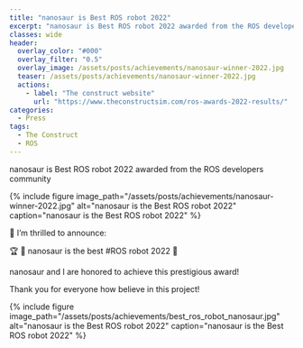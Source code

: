 ```yaml
---
title: "nanosaur is Best ROS robot 2022"
excerpt: "nanosaur is Best ROS robot 2022 awarded from the ROS developers community"
classes: wide
header:
  overlay_color: "#000"
  overlay_filter: "0.5"
  overlay_image: /assets/posts/achievements/nanosaur-winner-2022.jpg
  teaser: /assets/posts/achievements/nanosaur-winner-2022.jpg
  actions:
    - label: "The construct website"
      url: "https://www.theconstructsim.com/ros-awards-2022-results/"
categories:
  - Press
tags:
  - The Construct
  - ROS
---
```


nanosaur is Best ROS robot 2022 awarded from the ROS developers community

{% include figure image_path="/assets/posts/achievements/nanosaur-winner-2022.jpg" alt="nanosaur is the Best ROS robot 2022" caption="nanosaur is the Best ROS robot 2022" %}

📣 I’m thrilled to announce:

🏆 🦕 nanosaur is the best #ROS robot 2022 🥇

nanosaur and I are honored to achieve this prestigious award!

Thank you for everyone how believe in this project!

{% include figure image_path="/assets/posts/achievements/best_ros_robot_nanosaur.jpg" alt="nanosaur is the Best ROS robot 2022" caption="nanosaur is the Best ROS robot 2022" %}